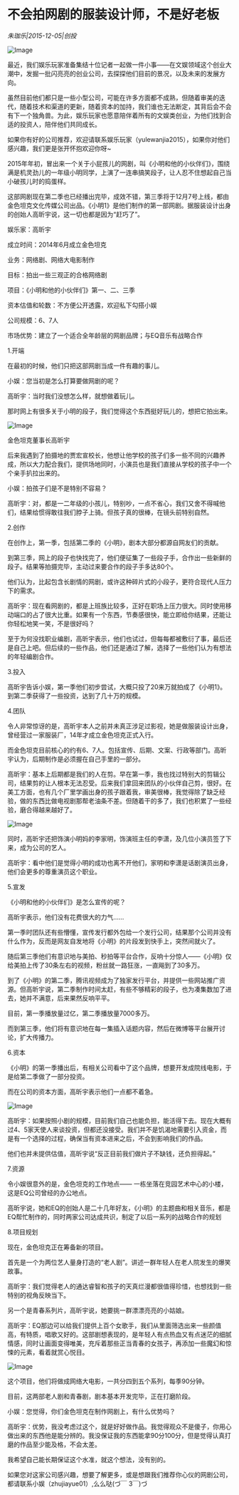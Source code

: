 # 不会拍网剧的服装设计师，不是好老板

*朱珈乐|2015-12-05|创投*

![Image](http://static.ylzbl.com/uploads/ueditor/php/upload/image/20180306/1520325722383536.jpeg)

最近，我们娱乐玩家准备集结十位记者一起做一件小事——在文娱领域这个创业大潮中，发掘一批闪亮亮的创业公司，去探探他们目前的景况，以及未来的发展方向。

虽然目前他们都只是一些小型公司，可能在许多方面都不成熟，但随着审美的迭代，随着技术和渠道的更新，随着资本的加持，我们谁也无法断定，其背后会不会有下一个独角兽。为此，娱乐玩家也愿意陪伴着所有的文娱类创业，为他们找到合适的投资人，陪伴他们共同成长。

如果你有好的公司推荐，欢迎请联系娱乐玩家（yulewanjia2015），如果你对他们感兴趣，我们更是张开怀抱欢迎你呀~

2015年年初，冒出来一个关于小屁孩儿的网剧，叫《小明和他的小伙伴们》，围绕满是机灵劲儿的一年级小明同学，上演了一连串搞笑段子，让人忍不住想起自己当小破孩儿时的捣蛋样。

这部网剧现在第二季也已经播出完毕，成效不错，第三季将于12月7号上线，都由金色坦克文化传媒公司出品。《小明1》是他们制作的第一部网剧。据服装设计出身的创始人高昕宇说，这一切也都是因为“赶巧了”。

娱乐家：高昕宇

成立时间：2014年6月成立金色坦克

业务：网络剧、网络大电影制作

目标：拍出一些三观正的合格网络剧

项目：《小明和他的小伙伴们》第一、二、三季

资本估值和轮数：不方便公开透露，欢迎私下勾搭小娱

公司规模：6、7人

市场优势：建立了一个适合全年龄层的网剧品牌；与EQ音乐有战略合作

1.开端

在最初的时候，他们只把这部网剧当成一件有趣的事儿。

小娱：您当初是怎么打算要做网剧的呢？

高昕宇：当时我们没想怎么样，就想做着玩儿。

那时网上有很多关于小明的段子，我们觉得这个东西挺好玩儿的，想把它拍出来。

![Image](http://p2.pstatp.com/large/6c33000239e5dcf7282f)

金色坦克董事长高昕宇

后来我遇到了拍摄地的贾宏宣校长，他想让他学校的孩子们多一些不同的兴趣养成，所以大力配合我们，提供场地同时，小演员也是我们直接从学校的孩子中一个个亲手扒拉出来的。

小娱：拍孩子们是不是特别不容易？

高昕宇：对，都是一二年级的小孩儿，特别吵，一点不省心，我们又舍不得喊他们，结果给惯得敢往我们脖子上骑。但孩子真的很棒，在镜头前特别自然。

2.创作

在创作上，第一季，包括第二季的《小明》，剧本大部分都源自网友们的贡献。

到第三季，网上的段子也快找完了，他们便征集了一些段子手，合作出一些新鲜的段子。结果等拍摄完毕，主动过来要合作的段子手多达80个。

他们认为，比起包含长剧情的网剧，或许这种碎片式的小段子，更符合现代人压力下的需求。

高昕宇：现在看网剧的，都是上班族比较多，正好在职场上压力很大。同时使用移动端口的占了很大比重。如果有一个东西，节奏感很快，能立即给你结果，还能让你轻松地笑一笑，不是很好吗？

至于为何没找职业编剧，高昕宇表示，他们也试过，但每每都被敷衍了事，最后还是自己上吧。但后续的一些作品，他们还是通过了解，选择了一些他们认为有想法的年轻编剧合作。

3.投入

高昕宇告诉小娱，第一季他们初步尝试，大概只投了20来万就拍成了《小明1》。到第二季获得了一些投资，达到了几十万的规模。

4.团队

令人非常惊讶的是，高昕宇本人之前并未真正涉足过影视，她是做服装设计出身，曾经营过一家服装厂，14年才成立金色坦克正式入行。

而金色坦克目前核心的约有6、7人。包括宣传、后期、文案、行政等部门。高昕宇认为，后期制作是必须握在自己手里的一部分。

高昕宇：基本上后期都是我们的人在剪。早在第一季，我也找过特别大的剪辑公司，结果剪的让人根本无法忍受。后来我们拿回来团队的小伙伴自己剪，很好。在美工方面，也有几个厂里学画出身的孩子跟着我，审美很棒，我觉得除了缺乏经验，做的东西比做电视剧那帮老油条不差。但随着干的多了，我们也积累了一些经验，磨合得越来越好了。

![Image](http://p3.pstatp.com/large/6c2c000599195d569199)

同时，高昕宇还把饰演小明妈的李家明，饰演班主任的李潇，及几位小演员签了下来，成为公司的艺人。

高昕宇：看中他们是觉得小明的成功也离不开他们，家明和李潇是话剧演员出身，他们会更多的尊重演员这个职业。

5.宣发

《小明和他的小伙伴们》是怎么宣传的呢？

高昕宇表示，他们没有花费很大的力气……

第一季时团队还有些懵懂，宣传发行都外包给一个发行公司，结果那个公司并没有什么作为，反而是网友自发地将《小明》的片段发到快手上，突然间就火了。

随后第三季他们有意识地与美拍、秒拍等平台合作，反响十分惊人——《小明》仅给美拍上传了30条左右的视频，粉丝就一路狂涨，一直飚到了30多万。

到了《小明》的第二季，腾讯视频成为了独家发行平台，并提供一些网站推广资源。但高昕宇说，第二季制作时间太赶，有些不够精彩的段子，也为凑集数加了进去，她并不满意，后来果然反响平平。

目前，第一季播放量过亿，第二季播放量7000多万。

而到第三季，他们将有意识地在每一集插入话题内容，然后在微博等平台展开讨论，扩大传播力。

6.资本

《小明》的第一季播出后，有相关公司看中了这个品牌，想要开发成院线电影，于是给第二季做了一部分投资。

而在公司的资本方面，高昕宇表示他们一点都不着急。

![Image](http://p1.pstatp.com/large/6c33000239e4c23c617d)

高昕宇：如果按照小剧的规模，目前我们自己也能负担，能活得下去。现在大概有过4、5家天使人来谈投资，但都还没接受。我们并不是饥渴地需要引入资金，而是有一个选择的过程，确保当有资本进来之后，不会到影响我们的作品。

他们也并未提供估值，高昕宇说“反正目前我们做片子不缺钱，还负担得起。”

7.资源

令小娱很意外的是，金色坦克的工作地点—— 一栋坐落在竞园艺术中心的小楼，这是EQ公司曾经的办公地点。

高昕宇说，她和EQ的创始人是二十几年好友，《小明》的主题曲和相关音乐，都是EQ帮忙制作的，同时两家公司达成共识，制定了以后一系列的战略合作的规划

8.项目规划

现在，金色坦克正在筹备新的项目。

首先是一个为两位艺人量身打造的“老人剧”。讲述一群年轻人在老人院发生的爆笑故事。

高昕宇：我们觉得老人的通达睿智和孩子的天真烂漫都很值得珍惜，也想找到一些特别的视角反映当下。

另一个是青春系列片，高昕宇说，她要挑一群漂漂亮亮的小姑娘。

高昕宇：EQ那边可以给我们提供上百个女歌手，我们从里面筛选出来一些颜值高，有特质，唱歌又好的。这部剧想表现的，是年轻人有点热血又有点迷茫的细腻情感，同时让画面变得唯美，充斥着那些正当青春的女孩子，再添加一些魔幻和惊悚的元素，看着就赏心悦目。

![Image](http://p3.pstatp.com/large/6c2e0004a79a5dd3bce6)

这个项目，他们将做成网络大电影，一共分四到五个系列，每季90分钟。

目前，这两部老人剧和青春剧，剧本基本开发完毕，正在打磨阶段。

小娱：您觉得，你们金色坦克在制作网剧上，有什么优势吗？

高昕宇：优势，我没考虑过这个，就是好好做作品。我觉得观众不是傻子，你用心做出来的东西他是能分辨的。我没保证我的东西能拿90分100分，但是觉得认真打磨的作品至少能及格，不会太差。

我希望自己能长期保证这个水准，就这个想法，没有别的。

如果您对这家公司感兴趣，想要了解更多，或是想跟我们推荐你心仪的网剧公司，都请联系小娱（zhujiayue01）,么么哒(づ￣ 3￣)づ

